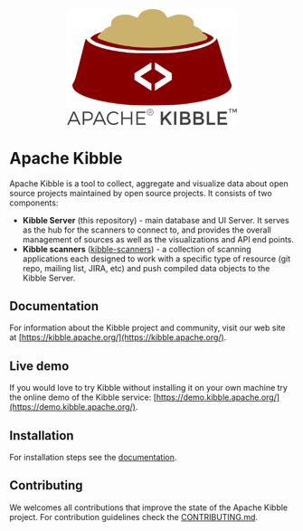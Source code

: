 <p align="center"><img src="/ui/images/kibble-logo.png" width="300"/></p>

# Apache Kibble

Apache Kibble is a tool to collect, aggregate and visualize data about open source projects
maintained by open source projects. It consists of two components:

- **Kibble Server** (this repository) - main database and UI Server. It serves as the hub
 for the scanners to connect to, and provides the overall management of sources as well as the
 visualizations and API end points.
- **Kibble scanners** ([kibble-scanners](https://github.com/apache/kibble-scanners)) - a collection of
 scanning applications each designed to work with a specific type of resource (git repo, mailing list, 
 JIRA, etc) and push compiled data objects to the Kibble Server.

## Documentation

For information about the Kibble project and community, visit our
web site at [https://kibble.apache.org/](https://kibble.apache.org/).

## Live demo

If you would love to try Kibble without installing it on your own machine try the online demo of the Kibble
service: [https://demo.kibble.apache.org/](https://demo.kibble.apache.org/).


## Installation

For installation steps see the [documentation](https://apache-kibble.readthedocs.io/en/latest/setup.html#installing-the-server).

## Contributing

We welcomes all contributions that improve the state of the Apache Kibble project. For contribution guidelines
check the [CONTRIBUTING.md](/CONTRIBUTING.md).
